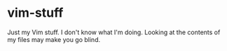 vim-stuff
=========

Just my Vim stuff. I don't know what I'm doing. Looking at the contents of my files may make you go blind.